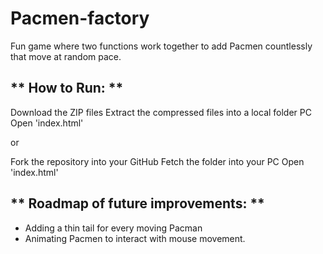 # Pacmen-factory
Fun game where two functions work together to add Pacmen countlessly that move at random pace.

## ** How to Run: **
Download the ZIP files
Extract the compressed files into a local folder PC
Open 'index.html'

or

Fork the repository into your GitHub
Fetch the folder into your PC
Open 'index.html'

## ** Roadmap of future improvements: **
- Adding a thin tail for every moving Pacman 
- Animating Pacmen to interact with mouse movement.
